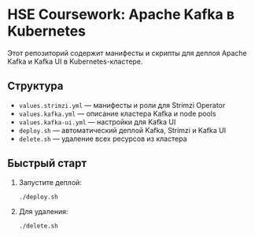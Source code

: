 # HSE Coursework: Apache Kafka в Kubernetes

Этот репозиторий содержит манифесты и скрипты для деплоя Apache Kafka и Kafka UI в Kubernetes-кластере.

## Структура
- `values.strimzi.yml` — манифесты и роли для Strimzi Operator
- `values.kafka.yml` — описание кластера Kafka и node pools
- `values.kafka-ui.yml` — настройки для Kafka UI
- `deploy.sh` — автоматический деплой Kafka, Strimzi и Kafka UI
- `delete.sh` — удаление всех ресурсов из кластера

## Быстрый старт
1. Запустите деплой:
   ```bash
   ./deploy.sh
   ```
2. Для удаления:
   ```bash
   ./delete.sh
   ```
